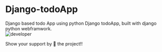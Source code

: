 # Django-todoApp
Django based todo App using python
Django todoApp, built with django python webframwork.  
![developer](https://img.shields.io/badge/Developed%20By%20%3A-Pawan%20Kumar-red)

Show your support by 🌟 the project!!

